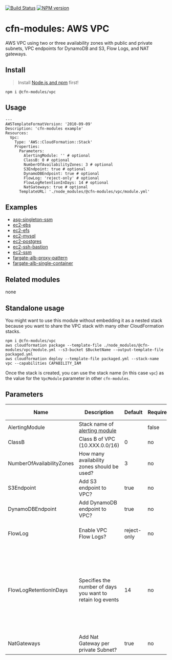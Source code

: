 [![Build Status](https://travis-ci.org/cfn-modules/vpc.svg?branch=master)](https://travis-ci.org/cfn-modules/vpc)
[![NPM version](https://img.shields.io/npm/v/@cfn-modules/vpc.svg)](https://www.npmjs.com/package/@cfn-modules/vpc)

# cfn-modules: AWS VPC

AWS VPC using two or three availability zones with public and private subnets, VPC endpoints for DynamoDB and S3, Flow Logs, and NAT gateways.

## Install

> Install [Node.js and npm](https://nodejs.org/) first!

```
npm i @cfn-modules/vpc
```

## Usage

```
---
AWSTemplateFormatVersion: '2010-09-09'
Description: 'cfn-modules example'
Resources:
  Vpc:
    Type: 'AWS::CloudFormation::Stack'
    Properties:
      Parameters:
        AlertingModule: '' # optional
        ClassB: 0 # optional
        NumberOfAvailabilityZones: 3 # optional
        S3Endpoint: true # optional
        DynamoDBEndpoint: true # optional
        FlowLog: 'reject-only' # optional
        FlowLogRetentionInDays: 14 # optional
        NatGateways: true # optional
      TemplateURL: './node_modules/@cfn-modules/vpc/module.yml'
```

## Examples

* [asg-singleton-ssm](https://github.com/cfn-modules/docs/tree/master/examples/asg-singleton-ssm)
* [ec2-ebs](https://github.com/cfn-modules/docs/tree/master/examples/ec2-ebs)
* [ec2-efs](https://github.com/cfn-modules/docs/tree/master/examples/ec2-efs)
* [ec2-mysql](https://github.com/cfn-modules/docs/tree/master/examples/ec2-mysql)
* [ec2-postgres](https://github.com/cfn-modules/docs/tree/master/examples/ec2-postgres)
* [ec2-ssh-bastion](https://github.com/cfn-modules/docs/tree/master/examples/ec2-ssh-bastion)
* [ec2-ssm](https://github.com/cfn-modules/docs/tree/master/examples/ec2-ssm)
* [fargate-alb-proxy-pattern](https://github.com/cfn-modules/docs/tree/master/examples/fargate-alb-proxy-pattern)
* [fargate-alb-single-container](https://github.com/cfn-modules/docs/tree/master/examples/fargate-alb-single-container)

## Related modules

none

## Standalone usage

You might want to use this module without embedding it as a nested stack because you want to share the VPC stack with many other CloudFormation stacks.

```
npm i @cfn-modules/vpc
aws cloudformation package --template-file ./node_modules/@cfn-modules/vpc/module.yml --s3-bucket $BucketName --output-template-file packaged.yml
aws cloudformation deploy --template-file packaged.yml --stack-name vpc --capabilities CAPABILITY_IAM
```

Once the stack is created, you can use the stack name (in this case `vpc`) as the value for the `VpcModule` parameter in other `cfn-modules`.

## Parameters

<table>
  <thead>
    <tr>
      <th>Name</th>
      <th>Description</th>
      <th>Default</th>
      <th>Required?</th>
      <th>Allowed values</th>
    </tr>
  </thead>
  <tbody>
    <tr>
      <td>AlertingModule</td>
      <td>Stack name of <a href="https://www.npmjs.com/package/@cfn-modules/alerting">alerting module</a></td>
      <td></td>
      <td>false</td>
      <td></td>
    </tr>
    <tr>
      <td>ClassB</td>
      <td>Class B of VPC (10.XXX.0.0/16)</td>
      <td>0</td>
      <td>no</td>
      <td>[0-255]</td>
    </tr>
    <tr>
      <td>NumberOfAvailabilityZones</td>
      <td>How many availability zones should be used?</td>
      <td>3</td>
      <td>no</td>
      <td>[2-3]</td>
    </tr>
    <tr>
      <td>S3Endpoint</td>
      <td>Add S3 endpoint to VPC?</td>
      <td>true</td>
      <td>no</td>
      <td>[true, false]</td>
    </tr>
    <tr>
      <td>DynamoDBEndpoint</td>
      <td>Add DynamoDB endpoint to VPC?</td>
      <td>true</td>
      <td>no</td>
      <td>[true, false]</td>
    </tr>
    <tr>
      <td>FlowLog</td>
      <td>Enable VPC Flow Logs?</td>
      <td>reject-only</td>
      <td>no</td>
      <td>[true, reject-only, false]</td>
    </tr>
    <tr>
      <td>FlowLogRetentionInDays</td>
      <td>Specifies the number of days you want to retain log events</td>
      <td>14</td>
      <td>no</td>
      <td>[1, 3, 5, 7, 14, 30, 60, 90, 120, 150, 180, 365, 400, 545, 731, 1827, 3653]</td>
    </tr>
    <tr>
      <td>NatGateways</td>
      <td>Add Nat Gateway per private Subnet?</td>
      <td>true</td>
      <td>no</td>
      <td>[true, false]</td>
    </tr>
  </tbody>
</table>
